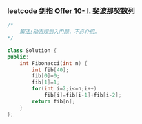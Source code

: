 ### leetcode [剑指 Offer 10- I. 斐波那契数列](https://leetcode-cn.com/problems/fei-bo-na-qi-shu-lie-lcof/)

```cpp
/*
	解法:动态规划入门题，不必介绍。
*/
```

```cpp
class Solution {
public:
    int Fibonacci(int n) {
        int fib[40];
        fib[0]=0;
        fib[1]=1;
        for(int i=2;i<=n;i++)
            fib[i]=fib[i-1]+fib[i-2];
        return fib[n];
    }
};
```

